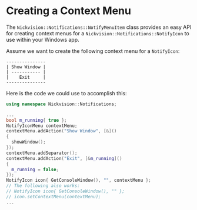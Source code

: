 # Creating a Context Menu
The `Nickvision::Notifications::NotifyMenuItem` class provides an easy API for creating context menus for a `Nickvision::Notifications::NotifyIcon` to use within your Windows app.

Assume we want to create the following context menu for a `NotifyIcon`:
```
---------------
| Show Window |
| ----------- |
|    Exit     |
--------------- 
```

Here is the code we could use to accomplish this:
```cpp
using namespace Nickvision::Notifications;

...
bool m_running{ true };
NotifyIconMenu contextMenu;
contextMenu.addAction("Show Window", [&]()
{
  showWindow();
});
contextMenu.addSeparator();
contextMenu.addAction("Exit", [&m_running]()
{
  m_running = false;
});
NotifyIcon icon{ GetConsoleWindow(), "", contextMenu };
// The following also works:
// NotifyIcon icon{ GetConsoleWindow(), "" };
// icon.setContextMenu(contextMenu);
...
```